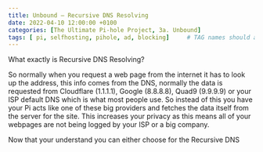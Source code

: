 ```yaml
---
title: Unbound – Recursive DNS Resolving
date: 2022-04-10 12:00:00 +0100 
categories: [The Ultimate Pi-hole Project, 3a. Unbound]
tags: [ pi, selfhosting, pihole, ad, blocking]     # TAG names should always be lowercase
---
```


What exactly is Recursive DNS Resolving?

So normally when you request a web page from the internet it has to look up the address, this info comes from the DNS, normally the data is requested from Cloudflare (1.1.1.1), Google (8.8.8.8), Quad9 (9.9.9.9) or your ISP default DNS which is what most people use. So instead of this you have your Pi acts like one of these big providers and fetches the data itself from the server for the site. This increases your privacy as this means all of your webpages are not being logged by your ISP or a big company.

Now that your understand you can either choose for the Recursive DNS